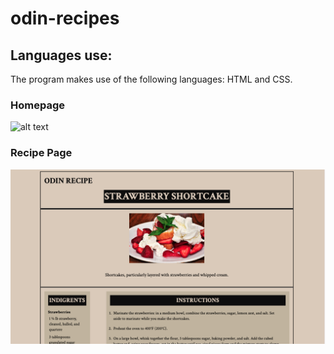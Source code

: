 # odin-recipes


## Languages use:
The program makes use of the following languages: HTML and CSS.


### Homepage
![alt text](images/homie-screenie.png "Screenshot of home page")

### Recipe Page
![alt text](images/recipe-screen.png "Screenshot of recipe page")
